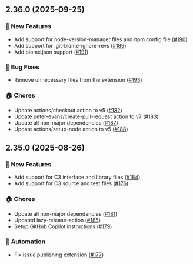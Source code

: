 ## 2.36.0 (2025-09-25)

### 🚀 New Features
- Add support for node-version-manager files and npm config file ([#190](https://github.com/cadamsdev/vscode-jetbrains-icon-theme/pull/190))
- Add support for .git-blame-ignore-revs ([#189](https://github.com/cadamsdev/vscode-jetbrains-icon-theme/pull/189))
- Add biome.json support ([#191](https://github.com/cadamsdev/vscode-jetbrains-icon-theme/pull/191))

### 🐛 Bug Fixes
- Remove unnecessary files from the extension ([#193](https://github.com/cadamsdev/vscode-jetbrains-icon-theme/pull/193))

### 🏠 Chores
- Update actions/checkout action to v5 ([#182](https://github.com/cadamsdev/vscode-jetbrains-icon-theme/pull/182))
- Update peter-evans/create-pull-request action to v7 ([#183](https://github.com/cadamsdev/vscode-jetbrains-icon-theme/pull/183))
- Update all non-major dependencies ([#187](https://github.com/cadamsdev/vscode-jetbrains-icon-theme/pull/187))
- Update actions/setup-node action to v5 ([#188](https://github.com/cadamsdev/vscode-jetbrains-icon-theme/pull/188))


## 2.35.0 (2025-08-26)

### 🚀 New Features
- Add support for C3 interface and library files ([#184](https://github.com/cadamsdev/vscode-jetbrains-icon-theme/pull/184))
- Add support for C3 source and test files ([#176](https://github.com/cadamsdev/vscode-jetbrains-icon-theme/pull/176))

### 🏠 Chores
- Update all non-major dependencies ([#181](https://github.com/cadamsdev/vscode-jetbrains-icon-theme/pull/181))
- Updated lazy-release-action ([#185](https://github.com/cadamsdev/vscode-jetbrains-icon-theme/pull/185))
- Setup GitHub Copilot instructions ([#179](https://github.com/cadamsdev/vscode-jetbrains-icon-theme/pull/179))

### 🤖 Automation
- Fix issue publishing extension ([#177](https://github.com/cadamsdev/vscode-jetbrains-icon-theme/pull/177))


